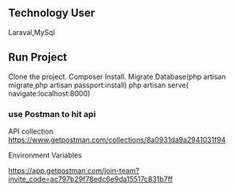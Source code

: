 
## Technology User

Laraval,MySql

## Run Project

Clone the project.
Composer Install.
Migrate Database(php artisan migrate,php artisan passport:install)
php artisan serve( navigate:localhost:8000)


### use Postman to hit api
API collection 
https://www.getpostman.com/collections/8a0931da9a2941031f94

Environment Variables

https://app.getpostman.com/join-team?invite_code=ac797b29f78edc6e9da15517c831b7ff
